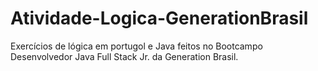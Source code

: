 # Atividade-Logica-GenerationBrasil
Exercícios de lógica em portugol e Java feitos no Bootcampo Desenvolvedor Java Full Stack Jr. da Generation Brasil.
